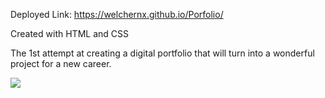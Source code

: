 Deployed Link: https://welchernx.github.io/Porfolio/

Created with HTML and CSS

The 1st attempt at creating a digital portfolio that will turn into a wonderful project for a new career.

![](./assets/img/Deployed_ScrnSht.png)